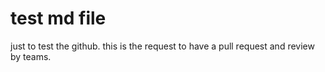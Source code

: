 # test md file


just to test the github.
this is the request to have a pull request and review by teams.